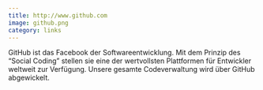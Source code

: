 ```yaml
---
title: http://www.github.com
image: github.png
category: links
---
```

GitHub ist das Facebook der Softwareentwicklung. Mit dem Prinzip des “Social Coding” stellen sie eine der wertvollsten Plattformen für Entwickler weltweit zur Verfügung. Unsere gesamte Codeverwaltung wird über GitHub abgewickelt.
